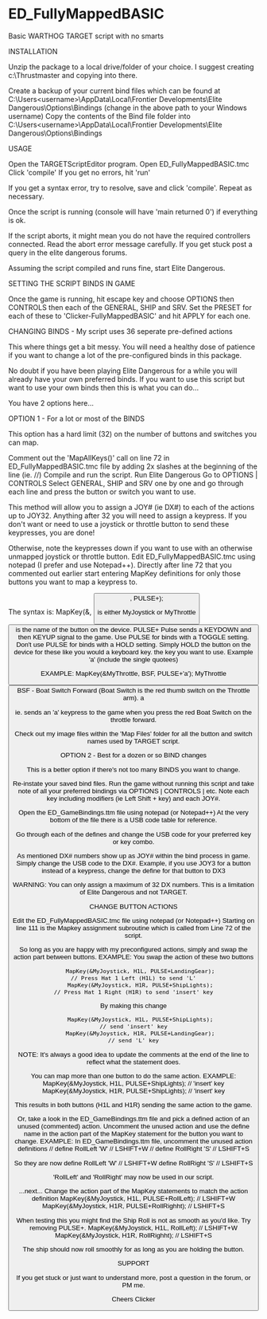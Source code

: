 # ED_FullyMappedBASIC

Basic WARTHOG TARGET script with no smarts

INSTALLATION

Unzip the package to a local drive/folder of your choice. I suggest creating c:\Thrustmaster and copying into there.

Create a backup of your current bind files which can be found at C:\Users\<username>\AppData\Local\Frontier Developments\Elite Dangerous\Options\Bindings
(change <username> in the above path to your Windows username)
Copy the contents of the Bind file folder into C:\Users\<username>\AppData\Local\Frontier Developments\Elite Dangerous\Options\Bindings

USAGE

Open the TARGETScriptEditor program.
Open ED_FullyMappedBASIC.tmc
Click 'compile'
If you get no errors, hit 'run'

If you get a syntax error, try to resolve, save and click 'compile'.
Repeat as necessary.

Once the script is running (console will have 'main returned 0') if everything is ok.

If the script aborts, it might mean you do not have the required controllers connected.
Read the abort error message carefully.
If you get stuck post a query in the elite dangerous forums.

Assuming the script compiled and runs fine, start Elite Dangerous.

SETTING THE SCRIPT BINDS IN  GAME

Once the game is running, hit escape key and choose OPTIONS then CONTROLS then each of the GENERAL, SHIP and SRV.
Set the PRESET for each of these to 'Clicker-FullyMappedBASIC' and hit APPLY for each one.

CHANGING BINDS - My script uses 36 seperate pre-defined actions 

This where things get a bit messy. 
You will need a healthy dose of patience if you want to change a lot of the pre-configured binds in this package.

No doubt if you have been playing Elite Dangerous for a while you will already have your own preferred binds.
If you want to use this script but want to use your own binds then this is what you can do...

You have 2 options here...

OPTION 1 - For a lot or most of the BINDS

This option has a hard limit (32) on the number of buttons and switches you can map.

Comment out the 'MapAllKeys()' call on line 72 in ED_FullyMappedBASIC.tmc file by adding 2x slashes at the beginning of the line (ie. //)
Compile and run the script.
Run Elite Dangerous
Go to OPTIONS | CONTROLS
Select GENERAL, SHIP and SRV one by one and go through each line and press the button or switch you want to use.

This method will allow you to assign a JOY# (ie DX#) to each of the actions up to JOY32.
Anything after 32 you will need to assign a keypress. 
If you don't want or need to use a joystick or throttle button to send these keypresses, you are done!

Otherwise, note the keypresses down if you want to use with an otherwise unmapped joystick or throttle button.
Edit ED_FullyMappedBASIC.tmc using notepad (I prefer and use Notepad++).
Directly after line 72 that you commented out earlier start entering MapKey definitions for only those buttons you want to map a keypress to.

The syntax is:
MapKey(&<device>, <button name>, PULSE+<keypress>);

<device> 		is either MyJoystick or MyThrottle
<button name>	is the name of the button on the device. 
PULSE+			Pulse sends a KEYDOWN and then KEYUP signal to the game.
				Use PULSE for binds with a TOGGLE setting.
				Don't use PULSE for binds with a HOLD setting. Simply HOLD the button on the device for these like you would a keyboard key.
<keypress>		the key you want to use. Example 'a' (include the single quotees)

EXAMPLE:
MapKey(&MyThrottle, BSF, PULSE+'a'); 
<device>		MyThrottle
<button name>	BSF - Boat Switch Forward (Boat Switch is the red thumb switch on the Throttle arm).
<keypress>		a 

ie. sends an 'a' keypress to the game when you press the red Boat Switch on the throttle forward.

Check out my image files within the 'Map Files' folder for all the button and switch names used by TARGET script.

OPTION 2 - Best for a dozen or so BIND changes

This is a better option if there's not too many BINDS you want to change.

Re-instate your saved bind files.
Run the game without running this script and take note of all your preferred bindings via OPTIONS | CONTROLS | etc.
Note each key including modifiers (ie Left Shift + key) and each JOY#.

Open the ED_GameBindings.ttm file using notepad (or Notepad++)
At the very bottom of the file there is a USB code table for reference.

Go through each of the defines and change the USB code for your preferred key or key combo.

As mentioned DX# numbers show up as JOY# within the bind process in game.
Simply change the USB code to the DX#.
Example, if you use JOY3 for a button instead of a keypress, change the define for that button to DX3

WARNING: 
You can only assign a maximum of 32 DX numbers. 
This is a limitation of Elite Dangerous and not TARGET.

CHANGE BUTTON ACTIONS

Edit the ED_FullyMappedBASIC.tmc file using notepad (or Notepad++)
Starting on line 111 is the Mapkey assignment subroutine which is called from Line 72 of the script.

So long as you are happy with my preconfigured actions, simply and swap the action part between buttons.
EXAMPLE:
You swap the action of these two buttons 

		MapKey(&MyJoystick, H1L, PULSE+LandingGear);							// Press Hat 1 Left (H1L) to send 'L'
		MapKey(&MyJoystick, H1R, PULSE+ShipLights);								// Press Hat 1 Right (H1R) to send 'insert' key

By making this change 

		MapKey(&MyJoystick, H1L, PULSE+ShipLights);								// send 'insert' key
		MapKey(&MyJoystick, H1R, PULSE+LandingGear);							// send 'L' key
		
NOTE: It's always a good idea to update the comments at the end of the line to reflect what the statement does.

You can map more than one button to do the same action.
EXAMPLE:
		MapKey(&MyJoystick, H1L, PULSE+ShipLights);								// 'insert' key
		MapKey(&MyJoystick, H1R, PULSE+ShipLights);								// 'insert' key

This results in both buttons (H1L and H1R) sending the same action to the game.

Or, take a look in the ED_GameBindings.ttm file and pick a defined action of an unused (commented) action.
Uncomment the unused action and use the define name in the action part of the MapKey statement for the button you want to change.
EXAMPLE:
In ED_GameBindings.ttm file, uncomment the unused action definitions
//	define RollLeft								'W'						// LSHIFT+W 
//	define RollRight							'S'						// LSHIFT+S 

So they are now
	define RollLeft								'W'						// LSHIFT+W 
	define RollRight							'S'						// LSHIFT+S 

'RollLeft' and 'RollRight' may now be used in our script.

...next...
Change the action part of the MapKey statements to match the action definition
		MapKey(&MyJoystick, H1L, PULSE+RollLeft);								// LSHIFT+W
		MapKey(&MyJoystick, H1R, PULSE+RollRighht);								// LSHIFT+S
		
When testing this you might find the Ship Roll is not as smooth as you'd like.
Try removing PULSE+.
		MapKey(&MyJoystick, H1L, RollLeft);										// LSHIFT+W
		MapKey(&MyJoystick, H1R, RollRighht);									// LSHIFT+S

The ship should now roll smoothly for as long as you are holding the button.

SUPPORT

If you get stuck or just want to understand more, post a question in the forum, or PM me.

Cheers
Clicker 